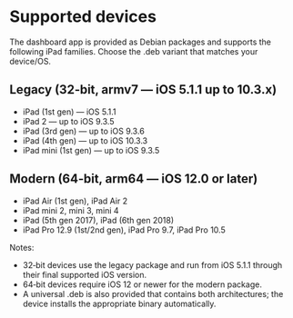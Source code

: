 # Supported devices

The dashboard app is provided as Debian packages and supports the following iPad families. Choose the .deb variant that matches your device/OS.

## Legacy (32‑bit, armv7 — iOS 5.1.1 up to 10.3.x)
- iPad (1st gen) — iOS 5.1.1
- iPad 2 — up to iOS 9.3.5
- iPad (3rd gen) — up to iOS 9.3.6
- iPad (4th gen) — up to iOS 10.3.3
- iPad mini (1st gen) — up to iOS 9.3.5

## Modern (64‑bit, arm64 — iOS 12.0 or later)
- iPad Air (1st gen), iPad Air 2
- iPad mini 2, mini 3, mini 4
- iPad (5th gen 2017), iPad (6th gen 2018)
- iPad Pro 12.9 (1st/2nd gen), iPad Pro 9.7, iPad Pro 10.5

Notes:
- 32‑bit devices use the legacy package and run from iOS 5.1.1 through their final supported iOS version.
- 64‑bit devices require iOS 12 or newer for the modern package.
- A universal .deb is also provided that contains both architectures; the device installs the appropriate binary automatically.
